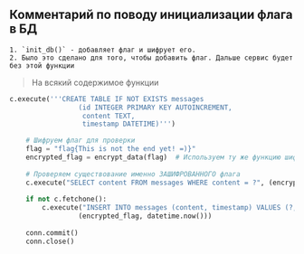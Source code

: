 ## Комментарий по поводу инициализации флага в БД

	1. `init_db()` - добавляет флаг и шифрует его.
	2. Было это сделано для того, чтобы добавить флаг. Дальше сервис будет без этой функции

> На всякий содержимое функции

```python
c.execute('''CREATE TABLE IF NOT EXISTS messages
                 (id INTEGER PRIMARY KEY AUTOINCREMENT,
                  content TEXT,
                  timestamp DATETIME)''')

    # Шифруем флаг для проверки
    flag = "flag{This is not the end yet! =)}"
    encrypted_flag = encrypt_data(flag)  # Используем ту же функцию шифрования
    
    # Проверяем существование именно ЗАШИФРОВАННОГО флага
    c.execute("SELECT content FROM messages WHERE content = ?", (encrypted_flag,))
    
    if not c.fetchone():
        c.execute("INSERT INTO messages (content, timestamp) VALUES (?, ?)",
                 (encrypted_flag, datetime.now()))
    
    conn.commit()
    conn.close()
```
